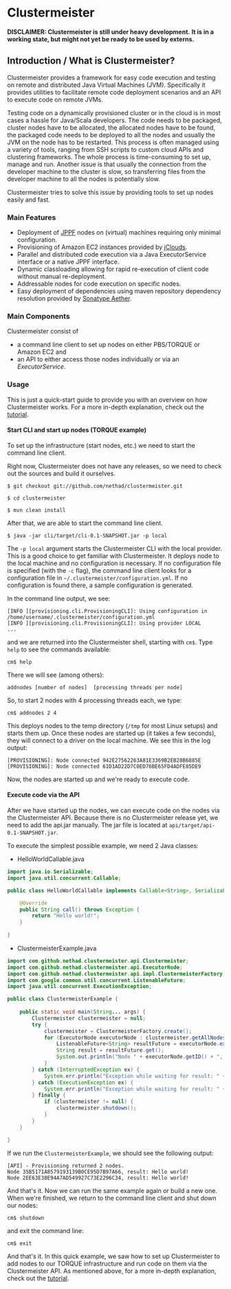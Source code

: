 # Clustermeister

**DISCLAIMER: Clustermeister is still under heavy development.**
**It is in a working state, but might not yet be ready to be used by externs.**

## Introduction / What is Clustermeister?

Clustermeister provides a framework for easy code execution and testing on remote and distributed 
Java Virtual Machines (JVM). Specifically it provides utilities to facilitate remote code deployment 
scenarios and an API to execute code on remote JVMs.

Testing code on a dynamically provisioned cluster or in the cloud is in most cases a hassle for Java/Scala developers. 
The code needs to be packaged, cluster nodes have to be allocated, the allocated nodes have to be found, the 
packaged code needs to be deployed to all the nodes and usually the JVM on the node has to be restarted. 
This process is often managed using a variety of tools, ranging from SSH scripts to custom cloud APIs and 
clustering frameworks. The whole process is time-consuming to set up, manage and run. Another issue is that 
usually the connection from the developer machine to the cluster is slow, so transferring files from the 
developer machine to all the nodes is potentially slow. 

Clustermeister tries to solve this issue by providing tools to set up nodes easily and fast.

### Main Features

* Deployment of [JPPF](http://www.jppf.org/) nodes on (virtual) machines requiring only minimal configuration.
* Provisioning of Amazon EC2 instances provided by [jClouds](http://www.jclouds.org/).
* Parallel and distributed code execution via a Java ExecutorService interface or a native JPPF interface.
* Dynamic classloading allowing for rapid re-execution of client code without manual re-deployment.
* Addressable nodes for code execution on specific nodes.
* Easy deployment of dependencies using maven repository dependency resolution provided by 
[Sonatype Aether](http://www.sonatype.org/aether).

### Main Components

Clustermeister consist of 

* a command line client to set up nodes on either PBS/TORQUE or Amazon EC2
and 
* an API to either access those nodes individually or via an _ExecutorService_.

### Usage

This is just a quick-start guide to provide you with an overview on how Clustermeister works. 
For a more in-depth explanation, check out the [tutorial](https://github.com/nethad/clustermeister/wiki/Tutorial).

#### Start CLI and start up nodes (TORQUE example)

To set up the infrastructure (start nodes, etc.) we need to start the command line client.

Right now, Clustermeister does not have any releases, so we need to check out the sources and build it ourselves.

`$ git checkout git://github.com/nethad/clustermeister.git`

`$ cd clustermeister`

`$ mvn clean install`

After that, we are able to start the command line client.

`$ java -jar cli/target/cli-0.1-SNAPSHOT.jar -p local`

The `-p local` argument starts the Clustermeister CLI with the local provider. This is a good choice to get familiar with Clustermeister. It deploys node to the local machine and no configuration is necessary. If no configuration file is specified (with the `-c` flag), the command line client looks for a configuration file 
in `~/.clustermeister/configuration.yml`. If no configuration is found there, a sample configuration is 
generated.

In the command line output, we see:

```
[INFO ][provisioning.cli.ProvisioningCLI]: Using configuration in /home/username/.clustermeister/configuration.yml
[INFO ][provisioning.cli.ProvisioningCLI]: Using provider LOCAL
...
```

and we are returned into the Clustermeister shell, starting with `cm$`. Type `help` to see the commands available:

`cm$ help`

There we will see (among others):

`addnodes [number of nodes]  [processing threads per node]`

So, to start 2 nodes with 4 processing threads each, we type:

`cm$ addnodes 2 4`

This deploys nodes to the temp directory (`/tmp` for most Linux setups) and starts them up. Once these 
nodes are started up (it takes a few seconds), they will connect to a driver on the local machine. We see this in the log output:

```
[PROVISIONING]: Node connected 942E27562263A81E3369B2EB28B6885E
[PROVISIONING]: Node connected 61D1AD22D7C0ED76BE65FD4ADFE85DE9
```

Now, the nodes are started up and we're ready to execute code.

#### Execute code via the API

After we have started up the nodes, we can execute code on the nodes via the Clustermeister API. Because 
there is no Clustermeister release yet, we need to add the api.jar manually. The jar file is located at 
`api/target/api-0.1-SNAPSHOT.jar`.

To execute the simplest possible example, we need 2 Java classes:

* HelloWorldCallable.java

```java
import java.io.Serializable;
import java.util.concurrent.Callable;

public class HelloWorldCallable implements Callable<String>, Serializable {

    @Override
    public String call() throws Exception {
        return "Hello world!";
    }
    
}
```

* ClustermeisterExample.java

```java
import com.github.nethad.clustermeister.api.Clustermeister;
import com.github.nethad.clustermeister.api.ExecutorNode;
import com.github.nethad.clustermeister.api.impl.ClustermeisterFactory;
import com.google.common.util.concurrent.ListenableFuture;
import java.util.concurrent.ExecutionException;

public class ClustermeisterExample {
    
    public static void main(String... args) {
        Clustermeister clustermeister = null;
        try {
            clustermeister = ClustermeisterFactory.create();
            for (ExecutorNode executorNode : clustermeister.getAllNodes()) {
                ListenableFuture<String> resultFuture = executorNode.execute(new HelloWorldCallable());
                String result = resultFuture.get();
                System.out.println("Node " + executorNode.getID() + ", result: " + result);
            }
        } catch (InterruptedException ex) {
            System.err.println("Exception while waiting for result: " + ex.getMessage());
        } catch (ExecutionException ex) {
            System.err.println("Exception while waiting for result: " + ex.getMessage());
        } finally {
            if (clustermeister != null) {
                clustermeister.shutdown();
            }
        }
    }

}
```

If we run the `ClustermeisterExample`, we should see the following output:

```
[API] - Provisioning returned 2 nodes.
Node 35B5171A8579193139B0CE95D7B97A66, result: Hello world!
Node 2EE63E38E94A7AD549927C73E2296C34, result: Hello world!
```

And that's it. Now we can run the same example again or build a new one. When we're finished, we 
return to the command line client and shut down our nodes:

`cm$ shutdown`

and exit the command line:

`cm$ exit`

And that's it. In this quick example, we saw how to set up Clustermeister to add nodes to our TORQUE 
infrastructure and run code on them via the Clustermeister API. As mentioned above, for a more in-depth 
explanation, check out the [tutorial](https://github.com/nethad/clustermeister/wiki/Tutorial).
